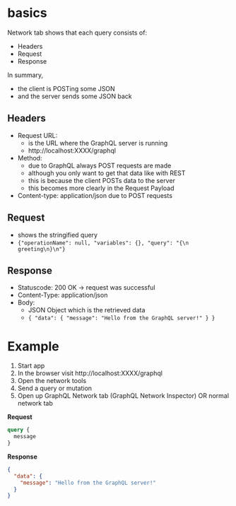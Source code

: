 # basics

Network tab shows that each query consists of:

- Headers
- Request
- Response

In summary,

- the client is POSTing some JSON
- and the server sends some JSON back

## Headers

- Request URL:
  - is the URL where the GraphQL server is running
  - http://localhost:XXXX/graphql
- Method:
  - due to GraphQL always POST requests are made
  - although you only want to get that data like with REST
  - this is because the client POSTs data to the server
  - this becomes more clearly in the Request Payload
- Content-type: application/json due to POST requests

## Request

- shows the stringified query
- `{"operationName": null, "variables": {}, "query": "{\n greeting\n}\n"}`

## Response

- Statuscode: 200 OK -> request was successful
- Content-Type: application/json
- Body:
  - JSON Object which is the retrieved data
  - `{ "data": { "message": "Hello from the GraphQL server!" } }`

# Example

1. Start app
2. In the browser visit http://localhost:XXXX/graphql
3. Open the network tools
4. Send a query or mutation
5. Open up GraphQL Network tab (GraphQL Network Inspector) OR normal network tab

**Request**

```graphql
query {
  message
}
```

**Response**

```json
{
  "data": {
    "message": "Hello from the GraphQL server!"
  }
}
```
